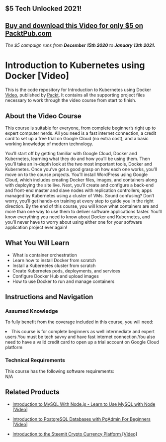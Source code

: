 ## $5 Tech Unlocked 2021!
[Buy and download this Video for only $5 on PacktPub.com](https://www.packtpub.com/product/introduction-to-kubernetes-using-docker-video/9781788998000)
-----
*The $5 campaign         runs from __December 15th 2020__ to __January 13th 2021.__*




# Introduction to Kubernetes using Docker [Video]
This is the code repository for Introduction to Kubernetes using Docker [Video](https://www.packtpub.com/virtualization-and-cloud/introduction-kubernetes-using-docker-video), published by [Packt](https://www.packtpub.com/?utm_source=github). It contains all the supporting project files necessary to work through the video course from start to finish.
## About the Video Course
This course is suitable for everyone, from complete beginner’s right up to expert computer nerds. All you need is a fast internet connection, a credit card to set up a free trial on Google Cloud (no extra cost), and a basic working knowledge of modern technology.

You’ll start off by getting familiar with Google Cloud, Docker and Kubernetes, learning what they do and how you’ll be using them. Then you’ll take an in-depth look at the two most important tools, Docker and Kubernetes. Once you’ve got a good grasp on how each one works, you’ll move on to the course projects. You’ll install WordPress using Google Cloud, which includes creating Docker files, images, and containers along with deploying the site live. Next, you’ll create and configure a back-end and front-end master and slave nodes with replication controllers; apps managed by Kubernetes using a cluster of VMs. Sound confusing? Don’t worry, you’ll get hands-on training at every step to guide you in the right direction. By the end of this course, you will know what containers are and more than one way to use them to deliver software applications faster. You’ll know everything you need to know about Docker and Kubernetes, and you’ll never have to worry about using either one for your software application project ever again!



<H2>What You Will Learn</H2>
<DIV class=book-info-will-learn-text>
<UL>
<LI> What is container orchestration</LI>
<LI>Learn how to install Docker from scratch</LI>
<LI>Install a Kubernetes cluster from scratch</LI>
<LI>Create Kubernetes pods, deployments, and services</LI>
<LI>Configure Docker Hub and upload images</LI>
<LI>How to use Docker to run and manage containers</LI>
</UL></DIV>

## Instructions and Navigation
### Assumed Knowledge
To fully benefit from the coverage included in this course, you will need:<br/>
<DIV class=book-info-will-learn-text>
<LI> This course is for complete beginners as well intermediate and expert users.You must be tech savvy and have fast internet connection.You also need to have a valid credit card to open up a trial account on Google Cloud platform	</li>
<DIV>

### Technical Requirements
This course has the following software requirements:<br/>
N/A

## Related Products
* [Introduction to MySQL With Node.js - Learn to Use MySQL with Node [Video]
](https://www.packtpub.com/application-development/introduction-mysql-nodejs-learn-use-mysql-node-video)

* [Introduction to PostgreSQL Databases with PgAdmin For Beginners [Video]
]( https://www.packtpub.com/application-development/introduction-postgresql-databases-pgadmin-beginners-video)

* [Introduction to the Steemit Crypto Currency Platform [Video]
]( https://www.packtpub.com/application-development/introduction-steemit-crypto-currency-platform-video)

